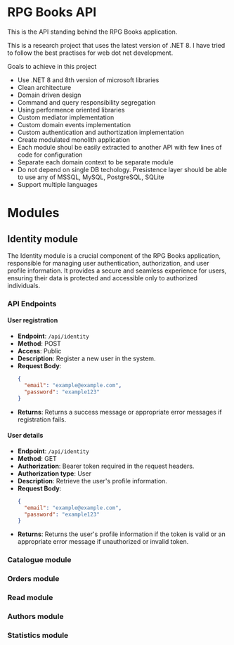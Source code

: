 # RPG Books API

This is the API standing behind the RPG Books application.

This is a research project that uses the latest version of .NET 8.
I have tried to follow the best practises for web dot net development. 

Goals to achieve in this project
* Use .NET 8 and 8th version of microsoft libraries
* Clean architecture
* Domain driven design
* Command and query responsibility segregation
* Using performence oriented libraries
* Custom mediator implementation
* Custom domain events implementation
* Custom authentication and authortization implementation
* Create modulated monolith application
* Each module shoul be easily extracted to another API with few lines of  code for configuration
* Separate each domain context to be separate module
* Do not depend on single DB techology. Presistence layer should be able to use any of MSSQL, MySQL, PostgreSQL, SQLite
* Support multiple languages

# Modules

## Identity module

The Identity module is a crucial component of the RPG Books application, responsible for managing user authentication, authorization, and user profile information.
It provides a secure and seamless experience for users, ensuring their data is protected and accessible only to authorized individuals.

### API Endpoints

#### User registration
- **Endpoint**: `/api/identity`
- **Method**: POST
- **Access**: Public
- **Description**: Register a new user in the system.
- **Request Body**:
  ```json
  {
    "email": "example@example.com",
    "password": "example123"
  }
- **Returns**:  Returns a success message or appropriate error messages if registration fails.

#### User details
- **Endpoint**: `/api/identity`
- **Method**: GET
- **Authorization**: Bearer token required in the request headers.
- **Authorization type**: User
- **Description**: Retrieve the user's profile information.
- **Request Body**:
  ```json
  {
    "email": "example@example.com",
    "password": "example123"
  }
- **Returns**:  Returns the user's profile information if the token is valid or an appropriate error message if unauthorized or invalid token.


### Catalogue module

### Orders module

### Read module

### Authors module

### Statistics module



